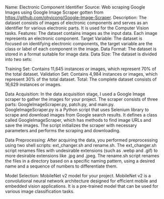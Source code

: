 Name: Electronic Component Identifier
Source: Web scraping Google Images using Google Image Scraper gotten from https://github.com/ohyicong/Google-Image-Scraper.
Description: The dataset consists of images of electronic components and serves as an identifier for various electronic parts. It is used for the Computer Vision tasks.
Features: The dataset contains images as the input data. Each image represents an electronic component.
Target Variable: The dataset is focused on identifying electronic components, the target variable are the class or label of each component in the image.
Data Format: The dataset is stored in a format suitable for image data.
Data Size: The dataset is divided into two sets:

Training Set: Contains 11,645 instances or images, which represent 70% of the total dataset.
Validation Set: Contains 4,984 instances or images, which represent 30% of the total dataset.
Total: The complete dataset consists of 16,629 instances or images.

Data Acquisition:
In the data acquisition stage, I used a Google Image scraper to gather the images for your project. The scraper consists of three parts: GoogleImageScraper.py, patch.py, and main.py. GoogleImageScraper.py is a Python script that uses Selenium library to scrape and download images from Google search results. It defines a class called GoogleImageScraper, which has methods to find image URLs and save the images. The script initializes the scraper with necessary parameters and performs the scraping and downloading.

Data Preprocessing:
After acquiring the data, you performed preprocessing using two shell scripts: ext_changer.sh and rename.sh. The ext_changer.sh script renames files with undesirable extensions (such as .webp and .gif) to more desirable extensions like .jpg and .jpeg. The rename.sh script renames the files in a directory based on a specific naming pattern, using a desired name and a sequence of numbers to differentiate them.

Model Selection:
MobileNet v2 model for your project. MobileNet v2 is a convolutional neural network architecture designed for efficient mobile and embedded vision applications. It is a pre-trained model that can be used for various image classification tasks.